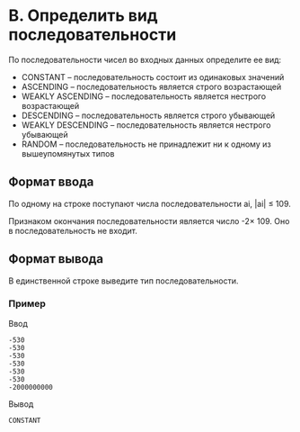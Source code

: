 # B. Определить вид последовательности

По последовательности чисел во входных данных определите ее вид:

+ CONSTANT – последовательность состоит из одинаковых значений
+ ASCENDING – последовательность является строго возрастающей
+ WEAKLY ASCENDING – последовательность является нестрого возрастающей
+ DESCENDING – последовательность является строго убывающей
+ WEAKLY DESCENDING – последовательность является нестрого убывающей
+ RANDOM – последовательность не принадлежит ни к одному из вышеупомянутых типов

## Формат ввода
По одному на строке поступают числа последовательности ai, |ai| ≤ 109.

Признаком окончания последовательности является число -2× 109. Оно в последовательность не входит.

## Формат вывода
В единственной строке выведите тип последовательности.

### Пример
Ввод	
```
-530
-530
-530
-530
-530
-530
-2000000000
```
Вывод
```
CONSTANT
```